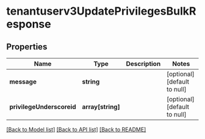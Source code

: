 # tenantuserv3UpdatePrivilegesBulkResponse

## Properties
Name | Type | Description | Notes
------------ | ------------- | ------------- | -------------
**message** | **string** |  | [optional] [default to null]
**privilegeUnderscoreid** | **array[string]** |  | [optional] [default to null]

[[Back to Model list]](../README.md#documentation-for-models) [[Back to API list]](../README.md#documentation-for-api-endpoints) [[Back to README]](../README.md)



